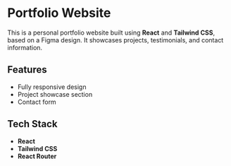 # Portfolio Website

This is a personal portfolio website built using **React** and **Tailwind CSS**, based on a Figma design. It showcases projects, testimonials, and contact information.

## Features

- Fully responsive design  
- Project showcase section  
- Contact form  

## Tech Stack

- **React**  
- **Tailwind CSS**  
- **React Router**
